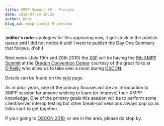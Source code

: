 ```yaml
---
title: XMPP Summit #9 - Preview
date: 2010-07-20 16:25
author: bear
blog_id: xmpp-summit-9-preview
---
```


(**editor's note**: apologies for this appearing now, it got stuck in the publish queue and I did not notice it until I went to publish the Day One Summary that follows. d'oh!)

Next week (July 19th and 20th 2010) the [XSF](xmpp.org) will be having the [9th XMPP Summit](http://wiki.xmpp.org/web/XMPP_Summit#9) at the [Oregon Convention Center](http://www.oregoncc.org/) courtesy of the great folks at [O'Reilly](http://oreilly.com) who allow us to take over a room during [OSCON](http://www.oscon.com/oscon2010).

Details can be found on the [wiki](http://wiki.xmpp.org/web/XMPP_Summit#9) page.

As in prior years, one of the primary focuses will be an Introduction to XMPP session for anyone wishing to learn (or improve) their XMPP knowledge. One of the primary goals this session will be to perform some client/server interop testing but other break-out sessions always pop up as folks start to get together.

If your going to [OSCON 2010](http://www.oscon.com/oscon2010), or are in the area, please do stop by.
